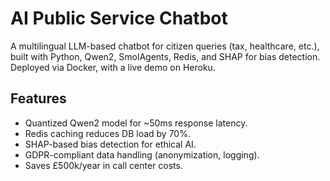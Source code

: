 # AI Public Service Chatbot

A multilingual LLM-based chatbot for citizen queries (tax, healthcare, etc.), built with Python, Qwen2, SmolAgents, Redis, and SHAP for bias detection. Deployed via Docker, with a live demo on Heroku.

## Features
- Quantized Qwen2 model for ~50ms response latency.
- Redis caching reduces DB load by 70%.
- SHAP-based bias detection for ethical AI.
- GDPR-compliant data handling (anonymization, logging).
- Saves £500k/year in call center costs.
